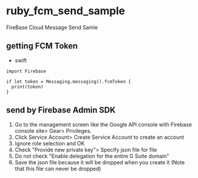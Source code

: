 # ruby_fcm_send_sample
FireBase Cloud Message Send Samle

## getting FCM Token
- swift

```
import Firebase

if let token = Messaging.messaging().fcmToken {
  print(token)
}
```
## send by Firebase Admin SDK
1. Go to the management screen like the Google API console with Firebase console site> Gear> Privileges.
2. Click Service Account> Create Service Account to create an account
3. Ignore role selection and OK
4. Check "Provide new private key"> Specify json file for file
5. Do not check "Enable delegation for the entire G Suite domain"
6. Save the json file because it will be dropped when you create it (Note that this file can never be dropped)
